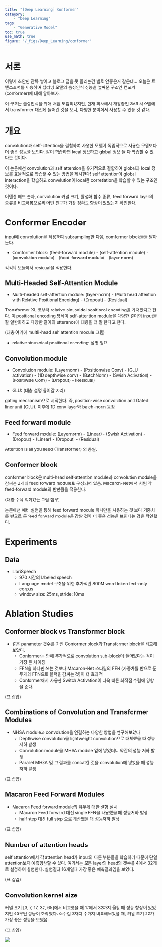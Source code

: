 ```yaml
---
title: "[Deep Learning] Conformer"
category:
    - "Deep Learning"
tags:
    - "Generative Model"
toc: true
use_math: true
figure: "/_figs/Deep_Learning/conformer"
---
```


# 서론
이렇게 초안만 잔뜩 쌓이고 블로그 글을 못 올리는건 별로 안좋은거 같은데...
오늘은 트렌스포머를 이용하여 딥러닝 모델의 음성인식 성능을 높여준 구조인 컨포머(conformer)에 대해 알아보자.

이 구조는 음성인식을 위해 처음 도입되었지만, 현재 회사에서 개발중인 SVS 시스템에서 transformer 대신에 들어간 것을 보니, 다양한 분야에서 사용할 수 있을 것 같다.

# 개요

convolution과 self-attention을 결합하여 사용한 모델이 독립적으로 사용한 모델보다 더 좋은 성능을 보인다. 같이 학습하면 local 정보하고 global 정보 둘 다 학습할 수 있다는 것이다.

이 논문에선 convolution과 self attention을 유기적으로 결합하여 global과 local 정보를 효율적으로 학습할 수 있는 방법을 제시한다! self attention이 global interaction을 학습하고 convolution이 local한 corretlation을 학습할 수 있는 구조인 것이다.

어텐션 헤드 숫자, convolution 커널 크기, 활성화 함수 종류, feed forward layer의 종류를 비교해봄으로써 어떤 친구가 가장 정확도 향상이 있었는지 확인한다.

# Conformer Encoder

input에 convolution을 적용하여 subsampling한 다음, comformer block들을 달아둔다. 

* Comformer block: (feed-forward module) - (self-attention module) - (convolution module) - (feed-forward module) - (layer norm)

각각의 모듈에서 residual을 적용한다.

## Multi-Headed Self-Attention Module

* Multi-headed self-attention module: (layer-norm) - (Multi head attention with Relative Positional Encoidng) - (Dropout) - (Residual)

Transformer-XL 로부터 relative sinusoidal positional encoding을 가져왔다고 한다. 이 positional encoding 방식이 self-attention module을 다양한 길이의 input을 잘 일반화하고 다양한 길이의 utterance에 대응을 더 잘 한다고 한다.

(대충 여기에 multli-head self attention module 그림)

* relative sinusoidal positional encoding: 설명 필요

## Convolution module

* Convolution module: (Layernorm) - (Positionwise Conv) - (GLU activation) - (1D depthwise conv) - (BatchNorm) - (Swish Activation) - (Positiwise Conv) - (Dropout) - (Residual)

* GLU: (대충 설명 들어갈 자리)

gating mechanism으로 시작한다. 즉, position-wise convolution and Gated liner unit (GLU). 이후에 1D conv layer와 batch-norm 등장

## Feed forward module

* Feed forward module: (Layernorm) - (Linear) - (Swish Activation) - (Dropout) - (Linear) - (Dropout) - (Residual)

Attention is all you need (Transformer) 와 동일.

## Conformer block

conformer block은 multi-head self-attention module과 convolution module을 감싸는 2개의 feed forward module로 구성되어 있음. Macaron-Net에서 처럼 각 feed-forward module의 반만큼을 적용한다.

(대충 수식 적혀있는 그림 첨부)

논문에선 예비 실험을 통해 feed forward module 하나만을 사용하는 것 보다 가중치를 반으로 둔 feed forward module을 감싼 것이 더 좋은 성능을 보인다는 것을 확인했다.


# Experiments

## Data

* LibriSpeech
    * 970 시간의 labeled speech
    * Language model 구축을 위한 추가적인 800M word token text-only corpus 
    * window size: 25ms, stride: 10ms

# Ablation Studies

## Conformer block vs Transformer block

* 같은 parameter 갯수를 가진 Conformer block과 Transformer block을 비교해보았다. 
  * Conformer는 안에 추가적으로 convolution sub-block이 들어있다는 점이 가장 큰 차이점
  * FFN을 하나만 쓰는 것보다 Macaron-Net 스타일의 FFN (가중치를 반으로 둔 두개의 FFN으로 블럭을 감싸는 것)이 더 효과적.
  * Conformer에서 사용한 Switch Activation이 더욱 빠른 최적점 수렴에 영향을 준다.

(표 삽입)

## Combinations of Convolution and Transformer Modules

* MHSA module과 convolution을 연결하는 다양한 방법을 연구해보았다
  * Depthwise convolution을 lightweight convolution으로 대체했을 때 성능 저하 발생
  * Convolution module을 MHSA module 앞에 넣었더니 약간의 성능 저하 발생
  * Parallel MHSA 및 그 결과를 concat한 것을 convolution에 넣었을 때 성능저하 발생

(표 삽입)

## Macaron Feed Forward Modules

* Macaron Feed forward module의 유무에 대한 실험 실시
  * Macaron Feed forward 대신 single FFN을 사용했을 때 성능저하 발생
  * half step 대신 full step 으로 계산했을 대 성능저하 발생

(표 삽입)

## Number of attention heads

self attention에서 각 attention head가 input의 다른 부분들을 학습하기 때문에 단일 attention보다 예측향상할 수 있다. 여기서는 모든 layer의 head의 갯수를 4에서 32개로 설정하여 실험한다. 실험결과 16개일때 가장 좋은 예측결과임을 보였다.

(표 삽입)

## Convolution kernel size

커널 크기 [3, 7, 17, 32, 65]에서 비교했을 때 17에서 32까지 올릴 때 성능 향상이 있었지만 65부턴 성능이 하락했다. 소수점 2자리 수까지 비교해보았을 때, 커널 크기 32가 가장 좋은 성능을 보였음. 

(표 삽입)

<img src="{{ page.figure | append: '/aa.png'}}">

<!-- ![Test!]({{ page.figure | append: "/aa.png"}}) -->

